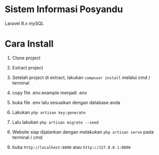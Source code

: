 # Sistem Informasi Posyandu

Laravel 8.x
mySQL

# Cara Install

1. Clone project

2. Extract project

3. Setelah project di extract, lakukan ```composer install``` melalui cmd / terminal

4. copy file .env.example menjadi .env

5. buka file .env lalu sesuaikan dengan database anda

6. Lakukan ```php artisan key:generate```

7. Lalu lakukan ```php artisan migrate --seed```

8. Website siap dijalankan dengan melakukan ```php artisan serve``` pada terminal / cmd

9. buka ```http://localhost:8000``` atau ```http://127.0.0.1:8000```
